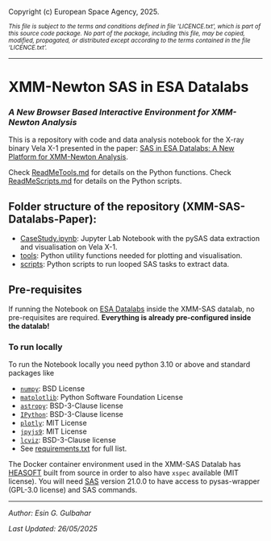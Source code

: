 Copyright (c) European Space Agency, 2025.

<small><em>This file is subject to the terms and conditions defined in file 'LICENCE.txt', which is part of this source code package. No part of the package, including this file, may be copied, modified, propagated, or distributed except according to the terms contained in the file ‘LICENCE.txt’.</em></small>
***

# XMM-Newton SAS in ESA Datalabs
### *A New Browser Based Interactive Environment for XMM-Newton Analysis*

This is a repository with code and data analysis notebook for the X-ray binary Vela X-1 presented in the paper: [SAS in ESA Datalabs: A New Platform for XMM-Newton Analysis](https://papers.ssrn.com/sol3/papers.cfm?abstract_id=5177091).

Check [ReadMeTools.md](ReadMeTools.md) for details on the Python functions.
Check [ReadMeScripts.md](ReadMeScripts.md) for details on the Python scripts.

## Folder structure of the repository (XMM-SAS-Datalabs-Paper):

* [CaseStudy.ipynb](CaseStudy.ipynb): Jupyter Lab Notebook with the pySAS data extraction and visualisation on Vela X-1.
* [tools](tools): Python utility functions needed for plotting and visualisation.
* [scripts](scripts): Python scripts to run looped SAS tasks to extract data.

## Pre-requisites
If running the Notebook on [ESA Datalabs](https://datalabs.esa.int/) inside the XMM-SAS datalab, no pre-requisites are required. **Everything is already pre-configured inside the datalab!**

### To run locally
To run the Notebook locally you need python 3.10 or above and standard packages like
* [`numpy`](https://numpy.org/): BSD License
* [`matplotlib`](https://matplotlib.org/): Python Software Foundation License
* [`astropy`](https://www.astropy.org/): BSD-3-Clause license
* [`IPython`](https://ipython.org/): BSD-3-Clause license
* [`plotly`](https://plotly.com/): MIT License
* [`jpyjs9`](https://github.com/zoghbi-a/jpyjs9): MIT License
* [`lcviz`](https://lcviz.readthedocs.io/en/stable/): BSD-3-Clause license
* See [requirements.txt](requirements.txt) for full list.

The Docker container environment used in the XMM-SAS Datalab has [HEASOFT](https://heasarc.gsfc.nasa.gov/lheasoft/) built from source in order to also have `xspec` available (MIT license). You will need [SAS](https://www.cosmos.esa.int/web/xmm-newton/what-is-sas) version 21.0.0 to have access to pysas-wrapper (GPL-3.0 license) and SAS commands.

---

*Author: Esin G. Gulbahar*

*Last Updated: 26/05/2025*
